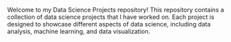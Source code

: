 Welcome to my Data Science Projects repository! This repository contains a collection of data science projects that I have worked on. Each project is designed to showcase different aspects of data science, including data analysis, machine learning, and data visualization.
